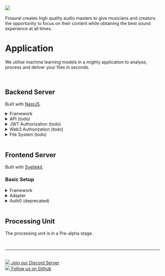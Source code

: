 <br/>
<a href="https://finaural.com" target="_blank"><img src="https://finaural.com/img/finaural.png"/></a>
<br/><br/>
Finaural creates high quality audio masters to give musicians and creators the opportunity to focus on their content while obtaining the best sound experience at all times.

<br/>

# Application

We utilise machine learning models in a mighty application to analyse, process and deliver your files in seconds.

<br/>

## Backend Server
Built with <a href="https://docs.nestjs.com" target="_blank">NestJS</a>.

<details>
<summary>Framework</summary>

#### Install NestJS

```
docker exec -it www-fau-backend-node bash
npm i -g @nestjs/cli
npm install
npm run start
```

<details>
<summary>Installed Add-ons</summary>

#### Hot Reload
<a href="https://docs.nestjs.com/recipes/hot-reload" target="_blank">Recipes: Hot Reload</a>
<br/>
Dependencies:
<br/>
```
npm i --save-dev webpack-node-externals run-script-webpack-plugin webpack
```
</details>

</details>

<details>
<summary>API (todo)</summary>

#### Dependencies for GraphQL & Apollo
```
npm i @nestjs/graphql @nestjs/apollo graphql apollo-server-express
npm install --save @nestjs/typeorm typeorm mysql2
```
</details>

<details>
<summary>JWT Authorization (todo)</summary>

#### Dependecies for JWT Authorization
```

```
</details>

<details>
<summary>Web3 Authorization (todo)</summary>

#### Dependecies for Web3 Authorization
```

```
</details>

<details>
<summary>File System (todo)</summary>

#### Implement File System access
```

```
</details>
<br/>

## Frontend Server
Built with <a href="https://kit.svelte.dev" target="_blank">Sveltekit</a>.

### Basic Setup

<details>
<summary>Framework</summary>

#### Install Sveltekit & TailwindCSS

```
cd / && npm init svelte@next frontend -y
cd frontend
npm install
npm install -D tailwindcss postcss autoprefixer
npx tailwindcss init tailwind.config.cjs -p
mv postcss.config.js postcss.config.cjs
```

```
nano ./tailwind.config.cjs
module.exports = {
  content: ['./src/**/*.{html,js,svelte,ts}'],
  theme: {
    extend: {}
  },
  plugins: []
};
```

```
nano ./src/app.css
@tailwind base;
@tailwind components;
@tailwind utilities;
```

```
nano ./src/routes/__layout.svelte
<script>
  import "../app.css";
</script>
<slot />
```
</details>

<details>
<summary>Adapter</summary>

#### Deploy Svelte via Node
```
npm i @sveltejs/adapter-node@next
```
```
// svelte.config.js
-import adapter from '@sveltejs/adapter-auto';
+import adapter from '@sveltejs/adapter-node';
```
```
// package.json
-"@sveltejs/adapter-auto": "next",
+"@sveltejs/adapter-node": "next",
```
</details>

<details>
<summary>Auth0 (deprecated)</summary>

### Add Auth0 & initialize stores 
```
npm install @auth0/auth0-spa-js
```
```
nano ./src/store.js
import { writable, derived } from "svelte/store";
export const isAuthenticated = writable(false);
export const user = writable({});
export const popupOpen = writable(false);
export const error = writable();
export const tasks = writable([]);
export const user_tasks = derived([tasks, user], ([$tasks, $user]) => {
  let logged_in_user_tasks = [];
  if ($user && $user.email) {
    logged_in_user_tasks = $tasks.filter((task) => task.user === $user.email);
  }
  return logged_in_user_tasks;
});
```
```
nano ./auth_config.js
const config = {
  domain: "YOUR_AUTH0_DOMAIN",
  clientId: "YOUR_APP_CLIENT_ID"
};
export default config;
```
```
nano ./src/authService.js
import createAuth0Client from "@auth0/auth0-spa-js";
import { user, isAuthenticated, popupOpen } from "./store";
import config from "../auth_config";
async function createClient() {
  let auth0Client = await createAuth0Client({
    domain: config.domain,
    client_id: config.clientId
  });
  return auth0Client;
}
async function loginWithPopup(client, options) {
  popupOpen.set(true);
  try {
    await client.loginWithPopup(options);
    user.set(await client.getUser());
    isAuthenticated.set(true);
  } catch (e) {
    // eslint-disable-next-line
    console.error(e);
  } finally {
    popupOpen.set(false);
  }
}
function logout(client) {
  return client.logout();
}
const auth = {
  createClient,
  loginWithPopup,
  logout
};
export default auth;
```
</details>

<br/>

## Processing Unit

The processing unit is in a Pre-alpha stage.



<br/>

___

<br/>
<a href="https://discord.gg/JCvfNkkecU" target="_blank"><img src="github_image"/> Join our Discord Server</a>
<br>
<a href="https://github.com/finaural" target="_blank"><img src="discord_image"/> Follow us on Github</a>